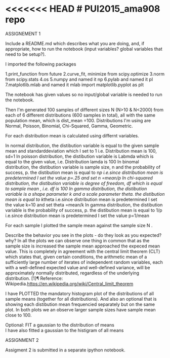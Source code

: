 <<<<<<< HEAD
﻿# PUI2015_ama908 repo
=======
ASSIGNEMENT 1

Include a README.md which describes what you are doing, and, if appropriate, how to run the notebook (input variables? global variables that need to be setup?).

I imported the following packages  

1.print_function from future
2.curve_fit, minimize from scipy.optimize 
3.norm from scipy.stats 
4.os
5.numpy and named it np
6.pylab and named it pl
7.matplotlib.mlab and named it mlab
import matplotlib.pyplot as plt

The notebook has given values so no input/global variable is needed to run the notebook. 

Then I'm generated  100 samples of different sizes N (N>10 & N<2000) from each of 6 different distributions (600 samples in total), all with the same population mean, which is dist_mean =100. Distributions I'm using are Normal, Poisson, Binomial, Chi-Squared, Gamma, Geometric.

For each distribution mean is calculated using differnt variables. 

In normal distribution, the distibution variable is equal to the given sample mean and standarddeviation which I set to 1  i.e. Distribution mean is 100, sd=1
In poisson distribution, the distibution variable is Labmda which is equal to the given value, i.e. Distribution lamda is 100
In binomal distribution, the distibution variable is sample size, n and the probability of success, p. the distibution mean is equal to n*p i.e.since distribution mean is predetermined I set the value p=.25 and set n =mean/p
In chi-squared distribution, the distibution variable is degree of freedom, df which is equal to sample mean , i.e. df is 100
In gamma distribution, the distibution variable is a shape parameter k and a scale parameter theta. the distibution mean is equal to k*theta i.e.since distribution mean is predetermined I set the value k=10 and set theta =mean/k
In gamma distribution, the distibution variable is the probability of success, p. the distibution mean is equal to 1/p i.e.since distribution mean is predetermined I set the value p=1/mean


For each sample I plotted the sample mean against the sample size N . 

Describe the behavior you see in the plots - do they look as you expected? why?
In all the plots we can observe one thing in common that as the sample size is increased the sample mean approached the expeced mean value. This is completely in agreement with the central limit theorem (CLT) which states that, given certain conditions, the arithmetic mean of a sufficiently large number of iterates of independent random variables, each with a well-defined expected value and well-defined variance, will be approximately normally distributed, regardless of the underlying distribution. [1]¶
Reference: Wikipedia.https://en.wikipedia.org/wiki/Central_limit_theorem

I have PLOTTED the mandatory histogram plot of the distributions of all sample means (together for all distributions). 
And also an optional that is showing each distibution mean frequencied separately but on the same plot. 
In both plots we an observe larger sample sizes have sample mean close to 100. 

Optional: FIT a gaussian to the distribution of means             
 I have also fitted a gaussian to the histigram of all means 


ASSIGNMENT 2

Assigment 2 is submitted in a separate ipython notebook. 
